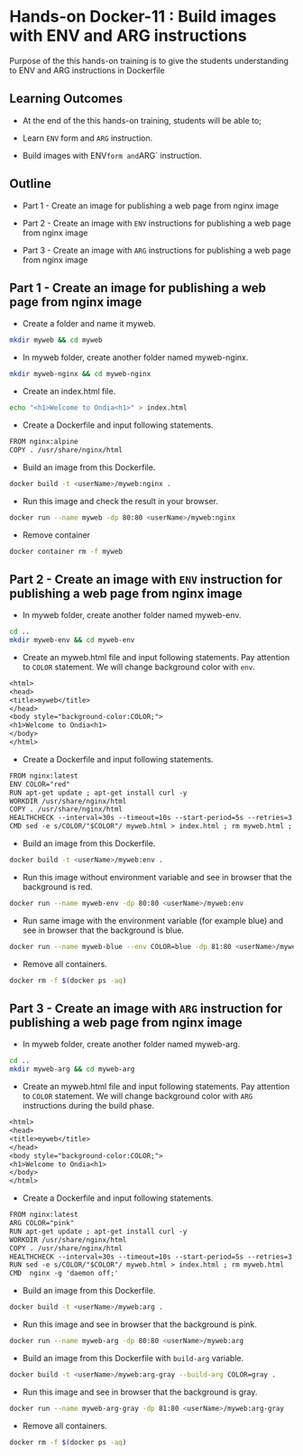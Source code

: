 # Hands-on Docker-11 : Build images with ENV and ARG instructions

Purpose of the this hands-on training is to give the students understanding to ENV and ARG instructions in Dockerfile

## Learning Outcomes

- At the end of the this hands-on training, students will be able to;

- Learn `ENV` form and `ARG` instruction. 

- Build images with ENV` form and `ARG` instruction.

## Outline

- Part 1 - Create an image for publishing a web page from nginx image

- Part 2 - Create an image with `ENV` instructions for publishing a web page from nginx image

- Part 3 - Create an image with `ARG` instructions for publishing a web page from nginx image

## Part 1 - Create an image for publishing a web page from nginx image

- Create a folder and name it myweb.

```bash
mkdir myweb && cd myweb
```

- In myweb folder, create another folder named myweb-nginx.

```bash
mkdir myweb-nginx && cd myweb-nginx
```

- Create an index.html file.

```bash
echo "<h1>Welcome to Ondia<h1>" > index.html
```

- Create a Dockerfile and input following statements.

```txt
FROM nginx:alpine
COPY . /usr/share/nginx/html
```

- Build an image from this Dockerfile.

```bash
docker build -t <userName>/myweb:nginx .
```

- Run this image and check the result in your browser.

```bash
docker run --name myweb -dp 80:80 <userName>/myweb:nginx
```

- Remove container

```bash
docker container rm -f myweb
```

## Part 2 - Create an image with `ENV` instruction for publishing a web page from nginx image

- In myweb folder, create another folder named myweb-env.

```bash
cd ..
mkdir myweb-env && cd myweb-env
```

- Create an myweb.html file and input following statements. Pay attention to `COLOR` statement. We will change background color with `env`.

```txt
<html>
<head>
<title>myweb</title>
</head>
<body style="background-color:COLOR;">
<h1>Welcome to Ondia<h1>
</body>
</html>
```

- Create a Dockerfile and input following statements.

```txt
FROM nginx:latest
ENV COLOR="red"
RUN apt-get update ; apt-get install curl -y
WORKDIR /usr/share/nginx/html
COPY . /usr/share/nginx/html
HEALTHCHECK --interval=30s --timeout=10s --start-period=5s --retries=3 CMD curl -f http://localhost/ || exit 1
CMD sed -e s/COLOR/"$COLOR"/ myweb.html > index.html ; rm myweb.html ; nginx -g 'daemon off;'
```

- Build an image from this Dockerfile.

```bash
docker build -t <userName>/myweb:env .
```

- Run this image without environment variable and see in browser that the background is red.

```bash
docker run --name myweb-env -dp 80:80 <userName>/myweb:env
```

- Run same image with the environment variable (for example blue) and see in browser that the background is blue.

```bash
docker run --name myweb-blue --env COLOR=blue -dp 81:80 <userName>/myweb:env
```

- Remove all containers.

```bash
docker rm -f $(docker ps -aq)
```

## Part 3 - Create an image with `ARG` instruction for publishing a web page from nginx image

- In myweb folder, create another folder named myweb-arg.

```bash
cd ..
mkdir myweb-arg && cd myweb-arg
```

- Create an myweb.html file and input following statements. Pay attention to `COLOR` statement. We will change background color with `ARG` instructions during the build phase.

```txt
<html>
<head>
<title>myweb</title>
</head>
<body style="background-color:COLOR;">
<h1>Welcome to Ondia<h1>
</body>
</html>
```

- Create a Dockerfile and input following statements.

```txt
FROM nginx:latest
ARG COLOR="pink"
RUN apt-get update ; apt-get install curl -y
WORKDIR /usr/share/nginx/html
COPY . /usr/share/nginx/html
HEALTHCHECK --interval=30s --timeout=10s --start-period=5s --retries=3 CMD curl -f http://localhost/ || exit 1
RUN sed -e s/COLOR/"$COLOR"/ myweb.html > index.html ; rm myweb.html
CMD  nginx -g 'daemon off;'
```

- Build an image from this Dockerfile.

```bash
docker build -t <userName>/myweb:arg .
```

- Run this image and see in browser that the background is pink.

```bash
docker run --name myweb-arg -dp 80:80 <userName>/myweb:arg
```

- Build an image from this Dockerfile with `build-arg` variable.

```bash
docker build -t <userName>/myweb:arg-gray --build-arg COLOR=gray .
```

- Run this image and see in browser that the background is gray.

```bash
docker run --name myweb-arg-gray -dp 81:80 <userName>/myweb:arg-gray
```

- Remove all containers.

```bash
docker rm -f $(docker ps -aq)
```
